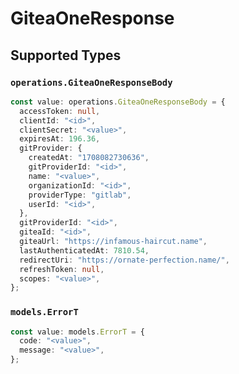 # GiteaOneResponse


## Supported Types

### `operations.GiteaOneResponseBody`

```typescript
const value: operations.GiteaOneResponseBody = {
  accessToken: null,
  clientId: "<id>",
  clientSecret: "<value>",
  expiresAt: 196.36,
  gitProvider: {
    createdAt: "1708082730636",
    gitProviderId: "<id>",
    name: "<value>",
    organizationId: "<id>",
    providerType: "gitlab",
    userId: "<id>",
  },
  gitProviderId: "<id>",
  giteaId: "<id>",
  giteaUrl: "https://infamous-haircut.name",
  lastAuthenticatedAt: 7810.54,
  redirectUri: "https://ornate-perfection.name/",
  refreshToken: null,
  scopes: "<value>",
};
```

### `models.ErrorT`

```typescript
const value: models.ErrorT = {
  code: "<value>",
  message: "<value>",
};
```

